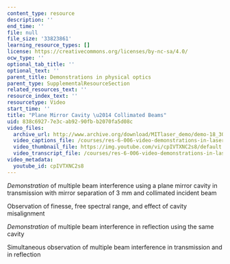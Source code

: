 ```yaml
---
content_type: resource
description: ''
end_time: ''
file: null
file_size: '33823861'
learning_resource_types: []
license: https://creativecommons.org/licenses/by-nc-sa/4.0/
ocw_type: ''
optional_tab_title: ''
optional_text: ''
parent_title: Demonstrations in physical optics
parent_type: SupplementalResourceSection
related_resources_text: ''
resource_index_text: ''
resourcetype: Video
start_time: ''
title: "Plane Mirror Cavity \u2014 Collimated Beams"
uid: 838c6927-7e3c-ab92-90fb-b2070fa5d08c
video_files:
  archive_url: http://www.archive.org/download/MITlaser_demo/demo-18_300k.mp4
  video_captions_file: /courses/res-6-006-video-demonstrations-in-lasers-and-optics-spring-2008/f18ebdf2667a5e92bebc63a70367e7a1_cpIVTXNC2s8.vtt
  video_thumbnail_file: https://img.youtube.com/vi/cpIVTXNC2s8/default.jpg
  video_transcript_file: /courses/res-6-006-video-demonstrations-in-lasers-and-optics-spring-2008/460bbc9649a2d00f59d002b027d074eb_cpIVTXNC2s8.pdf
video_metadata:
  youtube_id: cpIVTXNC2s8
---
```


_Demonstration_ of multiple beam interference using a plane mirror cavity in transmission with mirror separation of 3 mm and collimated incident beam

Observation of finesse, free spectral range, and effect of cavity misalignment

_Demonstration_ of multiple beam interference in reflection using the same cavity

Simultaneous observation of multiple beam interference in transmission and in reflection

